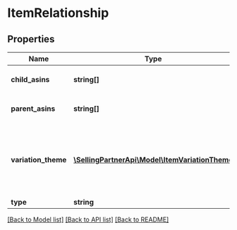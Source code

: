 # ItemRelationship

## Properties
Name | Type | Description | Notes
------------ | ------------- | ------------- | -------------
**child_asins** | **string[]** | Identifiers (ASINs) of the related items that are children of this item. | [optional] 
**parent_asins** | **string[]** | Identifiers (ASINs) of the related items that are parents of this item. | [optional] 
**variation_theme** | [**\SellingPartnerApi\Model\ItemVariationTheme**](ItemVariationTheme.md) | For \&quot;VARIATION\&quot; relationships, variation theme indicating the combination of Amazon item catalog attributes that define the variation family. | [optional] 
**type** | **string** | Type of relationship. | 

[[Back to Model list]](../README.md#documentation-for-models) [[Back to API list]](../README.md#documentation-for-api-endpoints) [[Back to README]](../README.md)


